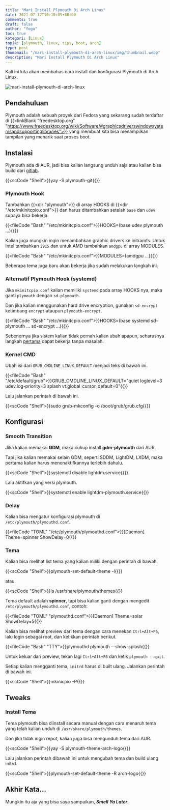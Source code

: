 ```yaml
---
title: "Mari Install Plymouth Di Arch Linux"
date: 2021-07-12T10:10:09+08:00
comments: true
draft: false
author: "Yoga"
toc: true
kategori: [Linux]
topik: [plymouth, linux, tips, boot, arch]
type: post
thumbnail: "/mari-install-plymouth-di-arch-linux/img/thumbnail.webp"
description: "Mari Install Plymouth Di Arch Linux"
---
```


Kali ini kita akan membahas cara install dan konfigurasi Plymouth di Arch Linux.

<!--more-->

![mari-install-plymouth-di-arch-linux](/mari-install-plymouth-di-arch-linux/img/thumbnail.webp)

## Pendahuluan

Plymouth adalah sebuah proyek dari Fedora yang sekarang sudah terdaftar di {{<linkBlank "freedesktop.org" "https://www.freedesktop.org/wiki/Software/#graphicsdriverswindowsystemsandsupportinglibraries">}} yang membuat kita bisa menampilkan tampilan yang menarik saat proses boot.

## Instalasi

Plymouth ada di AUR, jadi bisa kalian langsung unduh saja atau kalian bisa build dari [gitlab](https://gitlab.freedesktop.org/plymouth/plymouth).

{{<scCode "Shell">}}yay -S plymouth-git{{</scCode>}}

### Plymouth Hook

Tambahkan {{<dir "plymouth">}} di array HOOKS di {{<dir "/etc/mkinitcpio.conf">}} dan harus ditambahkan setelah `base` dan `udev`
supaya bisa bekerja.

{{<fileCode "Bash" "/etc/mkinitcpio.conf">}}HOOKS=(base udev plymouth ...){{</fileCode>}}

Kalian juga mungkin ingin menambahkan graphic drivers ke initramfs. Untuk Intel tambahkan `i915` dan untuk AMD tambahkan `amdgpu` di array MODULES.

{{<fileCode "Bash" "/etc/mkinitcpio.conf">}}MODULES=(amdgpu ...){{</fileCode>}}

Beberapa tema juga baru akan bekerja jika sudah melakukan langkah ini.

### Alternatif Plymouth Hook (systemd)

Jika `mkinitcpio.conf` kalian memiliki `systemd` pada array HOOKS nya, maka ganti `plymouth` dengan `sd-plymouth`. 

Dan jika kalian menggunakan hard drive encryption, gunakan `sd-encrypt` ketimbang `encrypt` ataupun `plymouth-encrypt`.

{{<fileCode "Bash" "/etc/mkinitcpio.conf">}}HOOKS=(base systemd sd-plymouth ... sd-encrypt ...){{</fileCode>}}

Sebenernya jika sistem kalian tidak pernah kalian ubah apapun, seharusnya langkah [pertama](#plymouth-hook) dapat bekerja tanpa masalah.

### Kernel CMD

Ubah isi dari `GRUB_CMDLINE_LINUX_DEFAULT` menjadi teks di bawah ini.

{{<fileCode "Bash" "/etc/default/grub">}}GRUB_CMDLINE_LINUX_DEFAULT="quiet loglevel=3 udev.log-priority=3 splash vt.global_cursor_default=0"{{</fileCode>}}

Lalu jalankan perintah di bawah ini.

{{<scCode "Shell">}}sudo grub-mkconfig -o /boot/grub/grub.cfg{{</scCode>}}

## Konfigurasi

### Smooth Transition

Jika kalian memakai **GDM**, maka cukup install **gdm-plymouth** dari AUR.

Tapi jika kalian memakai selain GDM, seperti SDDM, LightDM, LXDM, maka pertama kalian harus menonaktifkannya terlebih dahulu.

{{<scCode "Shell">}}systemctl disable lightdm.service{{</scCode>}}

Lalu aktifkan yang versi plymouth.

{{<scCode "Shell">}}systemctl enable lightdm-plymouth.service{{</scCode>}}

### Delay

Kalian bisa mengatur konfigurasi plymouth di `/etc/plymouth/plymouthd.conf`.

{{<fileCode "TOML" "/etc/plymouth/plymouthd.conf">}}[Daemon]
Theme=spinner
ShowDelay=0{{</fileCode>}}

### Tema

Kalian bisa melihat list tema yang kalian miliki dengan perintah di bawah.

{{<scCode "Shell">}}plymouth-set-default-theme -l{{</scCode>}}

atau

{{<scCode "Shell">}}ls /usr/share/plymouth/themes{{</scCode>}}

Tema default adalah **spinner**, tapi bisa kalian ganti dengan mengedit `/etc/plymouth/plymouthd.conf`, contoh:

{{<fileCode "TOML" "plymouthd.conf">}}[Daemon]
Theme=solar
ShowDelay=5{{</fileCode>}}

Kalian bisa melihat preview dari tema dengan cara menekan `Ctrl+Alt+F6`, lalu login sebagai root, dan ketikkan perintah berikut.

{{<fileCode "Bash" "TTY">}}plymouthd
plymouth --show-splash{{</fileCode>}}

Untuk keluar dari preview, tekan lagi `Ctrl+Alt+F6` dan ketik `plymouth --quit`.

Setiap kalian mengganti tema, `initrd` harus di built ulang. Jalankan perintah di bawah ini.

{{<scCode "Shell">}}mkinicpio -P{{</scCode>}}

## Tweaks

### Install Tema

Tema plymouth bisa diinstall secara manual dengan cara menaruh tema yang telah kalian unduh di `/usr/share/plymouth/themes`.

Dan jika tidak ingin repot, kalian juga bisa mengunduh tema dari AUR.

{{<scCode "Shell">}}yay -S plymouth-theme-arch-logo{{</scCode>}}

Lalu jalankan perintah dibawah ini untuk mengubah tema dan build ulang initrd.

{{<scCode "Shell">}}plymouth-set-default-theme -R arch-logo{{</scCode>}}

## Akhir Kata...

Mungkin itu aja yang bisa saya sampaikan, _**Smell Ya Later**_.